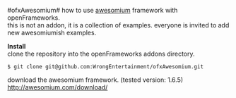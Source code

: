 #ofxAwesomium#
how to use [awesomium](http://awesomium.com/) framework with openFrameworks.  
this is not an addon, it is a collection of examples. everyone is invited to add new awesomiumish examples.  

**Install**  
clone the repository into the openFrameworks addons directory.
```
$ git clone git@github.com:WrongEntertainment/ofxAwesomium.git
```
download the awesomium framework. (tested version: 1.6.5)  
http://awesomium.com/download/  
